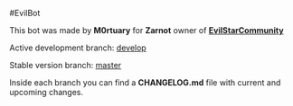 #EvilBot

This bot was made by **M0rtuary** for **Zarnot** owner of [**EvilStarCommunity**](https://www.twitch.tv/evilstarcommunity)

Active development branch: [develop](https://dev.azure.com/sweethuman/_git/EvilBot?version=GBdevelop)

Stable version branch: [master](https://dev.azure.com/sweethuman/_git/EvilBot?version=GBmaster)

Inside each branch you can find a **CHANGELOG.md** file with current and upcoming changes.